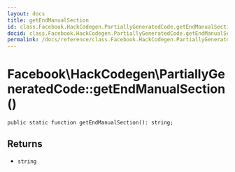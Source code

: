 ```yaml
---
layout: docs
title: getEndManualSection
id: class.Facebook.HackCodegen.PartiallyGeneratedCode.getEndManualSection
docid: class.Facebook.HackCodegen.PartiallyGeneratedCode.getEndManualSection
permalink: /docs/reference/class.Facebook.HackCodegen.PartiallyGeneratedCode.getEndManualSection.md
---
```

# Facebook\\HackCodegen\\PartiallyGeneratedCode::getEndManualSection()




``` Hack
public static function getEndManualSection(): string;
```




## Returns




+ ` string `